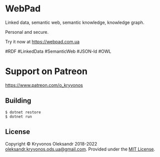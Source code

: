 # WebPad
Linked data, semantic web, semantic knowledge, knowledge graph.

Personal and secure.

Try it now at https://webpad.com.ua

#RDF #LinkedData #SemanticWeb #JSON-ld #OWL

# Support on Patreon

https://www.patreon.com/o_kryvonos

## Building

```
$ dotnet restore
$ dotnet run
```

## License

Copyright © Kryvonos Oleksandr 2018-2022 <oleksandr.kryvonos.ods.ua@gmail.com>. Provided under the [MIT License](http://opensource.org/licenses/MIT).
